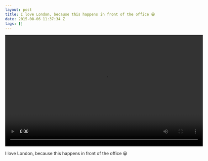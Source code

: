 ```yaml
---
layout: post
title: I love London, because this happens in front of the office 😀
date: 2015-08-06 11:37:34 Z
tags: []
---
```

<video width="640" height="360" autoplay="autoplay" controls="controls"><source src="/media/2015/08/126006039890.mp4" type="video/mp4"></video>

I love London, because this happens in front of the office 😀
